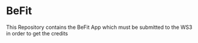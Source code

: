 # BeFit
This Repository contains the BeFit App which must be submitted to the WS3 in order to get the credits

